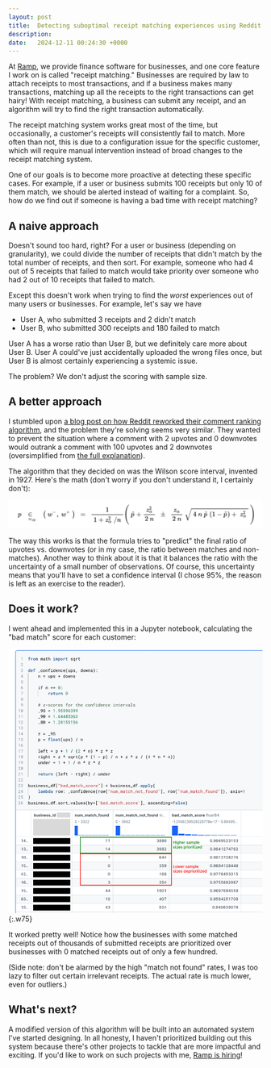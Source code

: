 ```yaml
---
layout: post
title:  Detecting suboptimal receipt matching experiences using Reddit's comment ranking algorithm
description: 
date:   2024-12-11 00:24:30 +0000
---
```


At [Ramp](https://ramp.com/), we provide finance software for businesses, and one core feature I work on is called "receipt matching." Businesses are required by law to attach receipts to most transactions, and if a business makes many transactions, matching up all the receipts to the right transactions can get hairy! With receipt matching, a business can submit any receipt, and an algorithm will try to find the right transaction automatically.

The receipt matching system works great most of the time, but occasionally, a customer's receipts will consistently fail to match. More often than not, this is due to a configuration issue for the specific customer, which will require manual intervention instead of broad changes to the receipt matching system.

One of our goals is to become more proactive at detecting these specific cases. For example, if a user or business submits 100 receipts but only 10 of them match, we should be alerted instead of waiting for a complaint. So, how do we find out if someone is having a bad time with receipt matching?

## A naive approach

Doesn't sound too hard, right? For a user or business (depending on granularity), we could divide the number of receipts that didn't match by the total number of receipts, and then sort. For example, someone who had 4 out of 5 receipts that failed to match would take priority over someone who had 2 out of 10 receipts that failed to match.

Except this doesn't work when trying to find the *worst* experiences out of many users or businesses. For example, let's say we have 
* User A, who submitted 3 receipts and 2 didn't match
* User B, who submitted 300 receipts and 180 failed to match

User A has a worse ratio than User B, but we definitely care more about User B. User A could've just accidentally uploaded the wrong files once, but User B is almost certainly experiencing a systemic issue. 

The problem? We don't adjust the scoring with sample size.

## A better approach

I stumbled upon [a blog post on how Reddit reworked their comment ranking algorithm](https://medium.com/hacking-and-gonzo/how-reddit-ranking-algorithms-work-ef111e33d0d9), and the problem they're solving seems very similar. They wanted to prevent the situation where a comment with 2 upvotes and 0 downvotes would outrank a comment with 100 upvotes and 2 downvotes (oversimplified from [the full explanation](https://archive.md/Q3oC8)).

The algorithm that they decided on was the Wilson score interval, invented in 1927. Here's the math (don't worry if you don't understand it, I certainly don't):

![Wilson score interval formula](/assets/wilson-score-interval.png)

The way this works is that the formula tries to "predict" the final ratio of upvotes vs. downvotes (or in my case, the ratio between matches and non-matches). Another way to think about it is that it balances the ratio with the uncertainty of a small number of observations. Of course, this uncertainty means that you'll have to set a confidence interval (I chose 95%, the reason is left as an exercise to the reader).

## Does it work?

I went ahead and implemented this in a Jupyter notebook, calculating the "bad match" score for each customer:

![Wilson score interval implementation](/assets/wilson-implementation.png){:.w75}

It worked pretty well! Notice how the businesses with some matched receipts out of thousands of submitted receipts are prioritized over businesses with 0 matched receipts out of only a few hundred.

(Side note: don't be alarmed by the high "match not found" rates, I was too lazy to filter out certain irrelevant receipts. The actual rate is much lower, even for outliers.)

## What's next?

A modified version of this algorithm will be built into an automated system I've started designing. In all honesty, I haven't prioritized building out this system because there's other projects to tackle that are more impactful and exciting. If you'd like to work on such projects with me, [Ramp is hiring](https://ramp.com/careers)!
